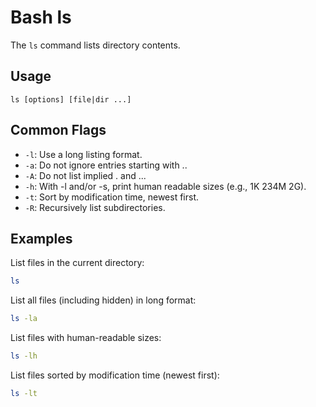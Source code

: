 # Bash ls

The `ls` command lists directory contents.

## Usage
`ls [options] [file|dir ...]`

## Common Flags
-   `-l`: Use a long listing format.
-   `-a`: Do not ignore entries starting with ..
-   `-A`: Do not list implied . and ...
-   `-h`: With -l and/or -s, print human readable sizes (e.g., 1K 234M 2G).
-   `-t`: Sort by modification time, newest first.
-   `-R`: Recursively list subdirectories.

## Examples
List files in the current directory:
```bash
ls
```

List all files (including hidden) in long format:
```bash
ls -la
```

List files with human-readable sizes:
```bash
ls -lh
```

List files sorted by modification time (newest first):
```bash
ls -lt
```
